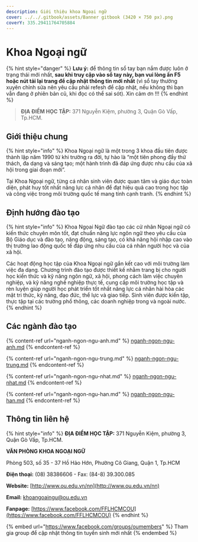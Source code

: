 ```yaml
---
description: Giới thiệu khoa Ngoại ngữ
cover: ../../.gitbook/assets/Banner gitbook (3420 × 750 px).png
coverY: 335.29411764705884
---
```


# Khoa Ngoại ngữ

{% hint style="danger" %}
**Lưu ý:** để thông tin sổ tay bạn nắm được luôn ở trạng thái mới nhất, **sau khi truy cập vào sổ tay này, bạn vui lòng ấn F5 hoặc nút tải lại trang để cập nhật thông tin mới nhất** (vì sổ tay thường xuyên chỉnh sửa nên yêu cầu phải refesh để cập nhật, nếu không thì bạn vẫn đang ở phiên bản cũ, khi đọc có thể sai sót). Xin cảm ơn !!!
{% endhint %}

> **ĐỊA ĐIỂM HỌC TẬP:** 371 Nguyễn Kiệm, phường 3, Quận Gò Vấp, Tp.HCM.

## **Giới thiệu chung**

{% hint style="info" %}
Khoa Ngoại ngữ là một trong 3 khoa đầu tiên được thành lập năm 1990 từ khi trường ra đời, tự hào là “một tiên phong đầy thử thách, đa dạng và sáng tạo; một hành trình đã đáp ứng được nhu cầu của xã hội trong giai đoạn mới”.

Tại Khoa Ngoại ngữ, từng cá nhân sinh viên được quan tâm và giáo dục toàn diện, phát huy tốt nhất năng lực cá nhân để đạt hiệu quả cao trong học tập và công việc trong môi trường quốc tế mang tính cạnh tranh.
{% endhint %}

## Định hướng đào tạo

{% hint style="info" %}
Khoa Ngọai Ngữ đào tạo các cử nhân Ngoại ngữ có kiến thức chuyên môn tốt, đạt chuẩn năng lực ngôn ngữ theo yêu cầu của Bộ Giáo dục và đào tạo, năng động, sáng tạo, có khả năng hội nhập cao vào thị trường lao động quốc tế đáp ứng nhu cầu của cá nhân người học và của xã hội.

Các hoạt động học tập của Khoa Ngoại ngữ gắn kết cao với môi trường làm việc đa dạng. Chương trình đào tạo được thiết kế nhằm trang bị cho người học kiến thức và kỹ năng ngôn ngữ, xã hội, phong cách làm việc chuyên nghiệp, và kỹ năng nghề nghiệp thực tế, cung cấp môi trường học tập và rèn luyện giúp người học phát triển tốt nhất năng lực cá nhân hài hòa các mặt tri thức, kỹ năng, đạo đức, thể lực và giao tiếp. Sinh viên được kiến tập, thực tập tại các trường phổ thông, các doanh nghiệp trong và ngoài nước.
{% endhint %}

## Các ngành đào tạo

{% content-ref url="nganh-ngon-ngu-anh.md" %}
[nganh-ngon-ngu-anh.md](nganh-ngon-ngu-anh.md)
{% endcontent-ref %}

{% content-ref url="nganh-ngon-ngu-trung.md" %}
[nganh-ngon-ngu-trung.md](nganh-ngon-ngu-trung.md)
{% endcontent-ref %}

{% content-ref url="nganh-ngon-ngu-nhat.md" %}
[nganh-ngon-ngu-nhat.md](nganh-ngon-ngu-nhat.md)
{% endcontent-ref %}

{% content-ref url="nganh-ngon-ngu-han.md" %}
[nganh-ngon-ngu-han.md](nganh-ngon-ngu-han.md)
{% endcontent-ref %}

## Thông tin liên hệ

{% hint style="info" %}
**ĐỊA ĐIỂM HỌC TẬP:** 371 Nguyễn Kiệm, phường 3, Quận Gò Vấp, Tp.HCM.

**VĂN PHÒNG KHOA NGOẠI NGỮ**

Phòng 503, số 35 - 37 Hồ Hảo Hớn, Phường Cô Giang, Quận 1, Tp.HCM

**Điện thoại:** (08) 38386606 - Fax: (84-8) 39.300.085

**Website:** [http://www.ou.edu.vn/nn](http://www.ou.edu.vn/nn)

**Email:** khoangoaingu@ou.edu.vn

**Fanpage:** [https://www.facebook.com/FFLHCMCOU](https://www.facebook.com/FFLHCMCOU)
{% endhint %}

{% embed url="https://www.facebook.com/groups/oumembers" %}
Tham gia group để cập nhật thông tin tuyển sinh mới nhất
{% endembed %}
